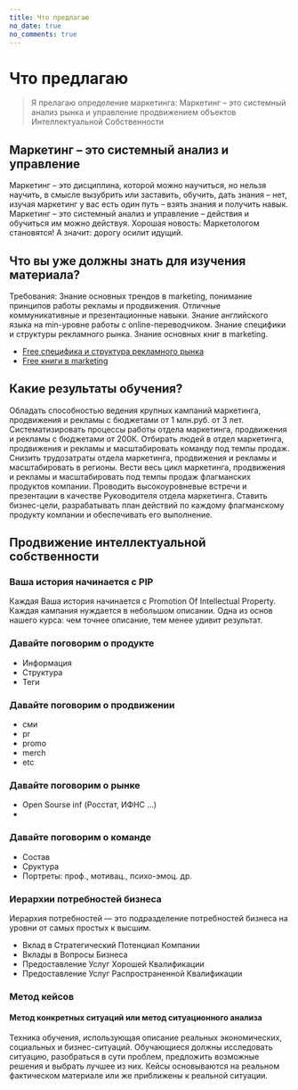 ```yaml
---
title: Что предлагаю
no_date: true
no_comments: true
---
```


# Что предлагаю

> Я прелагаю определение маркетинга: Маркетинг – это системный анализ рынка и управление продвижением объектов Интеллектуальной Собственности


## Маркетинг – это системный анализ и управление

Маркетинг – это дисциплина, которой можно научиться, но нельзя научить, в смысле вызубрить или заставить, обучить, дать знания – нет, изучая маркетинг у вас есть один путь – взять знания и получить навык. Маркетинг – это системный анализ и управление – действия и обучиться им можно действуя. Хорошая новость: Маркетологом становятся! А значит: дорогу осилит идущий.

## Что вы уже должны знать для изучения материала?

Требования: Знание основных трендов в marketing, понимание принципов работы рекламы и продвижения. Отличные коммуникативные и презентационные навыки. Знание английского языка на min-уровне работы с online-переводчиком. Знание специфики и структуры рекламного рынка. Знание основных книг в marketing.

- [Free специфика и структура рекламного рынка](/specifics-and-structure)
- [Free книги в marketing](/marketing-book)

## Какие результаты обучения?

Обладать способностью ведения крупных кампаний маркетинга, продвижения и рекламы с бюджетами от 1 млн.руб. от 3 лет. Систематизировать процессы работы отдела маркетинга, продвижения и рекламы с бюджетами от 200К. Отбирать людей в отдел маркетинга, продвижения и рекламы и масштабировать команду под темпы продаж. Снизить трудозатраты отдела маркетинга, продвижения и рекламы и масштабировать в регионы. Вести весь цикл маркетинга, продвижения и рекламы и масштабировать под темпы продаж флагманских продуктов компании. Проводить высокоуровневые встречи и презентации в качестве Руководителя отдела маркетинга. Ставить бизнес-цели, разрабатывать план действий по каждому флагманскому продукту компании и обеспечивать его выполнение.

## Продвижение интеллектуальной собственности
### Ваша история начинается с PIP

Каждая Ваша история начинается с Promotion Of Intellectual Property. Каждая кампания нуждается в небольшом описании. Одна из основ нашего курса: чем точнее описание, тем менее удивит результат. 

### Давайте поговорим о продукте

- Информация
- Структура
- Теги

### Давайте поговорим о продвижении

- сми
- pr
- promo
- merch
- etc

### Давайте поговорим о рынке

- Open Sourse inf (Росстат, ИФНС ...)
- 

### Давайте поговорим о команде
- Состав
- Сруктура
- Портреты: проф., мотивац., психо-эмоц. др.

### Иерархии потребностей бизнеса

Иерархия потребностей — это подразделение потребностей бизнеса на уровни от самых простых к высшим.

- Вклад в Стратегический Потенциал Компании
- Вклады в Вопросы Бизнеса
- Предоставление Услуг Хорошей Квалификации
- Предоставление Услуг Распространенной Квалификации


### Метод кейсов
#### Метод конкретных ситуаций или метод ситуационного анализа

Техника обучения, использующая описание реальных экономических, социальных и бизнес-ситуаций. Обучающиеся должны исследовать ситуацию, разобраться в сути проблем, предложить возможные решения и выбрать лучшее из них. Кейсы основываются на реальном фактическом материале или же приближены к реальной ситуации.


